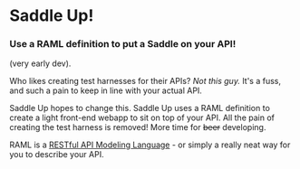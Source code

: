 # Saddle Up!
### Use a RAML definition to put a Saddle on your API!

(very early dev).

Who likes creating test harnesses for their APIs? *Not this guy.*
It's a fuss, and such a pain to keep in line with your actual API.

Saddle Up hopes to change this. Saddle Up uses a RAML definition to
create a light front-end webapp to sit on top of your API. All the pain of creating
the test harness is removed! More time for ~~beer~~ developing.

RAML is a [RESTful API Modeling Language](http://raml.org) - or simply a really neat way for you to describe your API.
